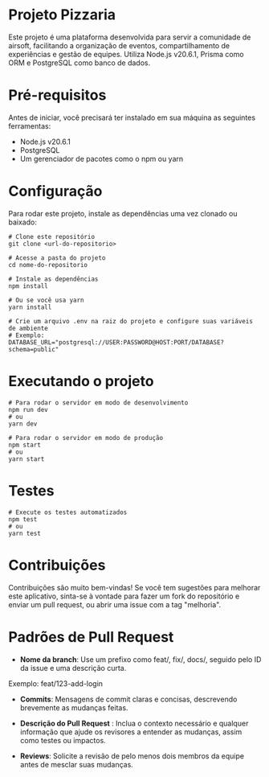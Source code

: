 # Projeto Pizzaria

Este projeto é uma plataforma desenvolvida para servir a comunidade de airsoft, facilitando a organização de eventos, compartilhamento de experiências e gestão de equipes. Utiliza Node.js v20.6.1, Prisma como ORM e PostgreSQL como banco de dados.

# Pré-requisitos

Antes de iniciar, você precisará ter instalado em sua máquina as seguintes ferramentas:

- Node.js v20.6.1
- PostgreSQL
- Um gerenciador de pacotes como o npm ou yarn

# Configuração

Para rodar este projeto, instale as dependências uma vez clonado ou baixado:

```
# Clone este repositório
git clone <url-do-repositorio>

# Acesse a pasta do projeto
cd nome-do-repositorio

# Instale as dependências
npm install

# Ou se você usa yarn
yarn install

# Crie um arquivo .env na raiz do projeto e configure suas variáveis de ambiente
# Exemplo:
DATABASE_URL="postgresql://USER:PASSWORD@HOST:PORT/DATABASE?schema=public"

```

# Executando o projeto

```
# Para rodar o servidor em modo de desenvolvimento
npm run dev
# ou
yarn dev

# Para rodar o servidor em modo de produção
npm start
# ou
yarn start

```

# Testes

```
# Execute os testes automatizados
npm test
# ou
yarn test

```

# Contribuições

Contribuições são muito bem-vindas! Se você tem sugestões para melhorar este aplicativo, sinta-se à vontade para fazer um fork do repositório e enviar um pull request, ou abrir uma issue com a tag "melhoria".

# Padrões de Pull Request

- **Nome da branch**: Use um prefixo como feat/, fix/, docs/, seguido pelo ID da issue e uma descrição curta. 

Exemplo: feat/123-add-login

- **Commits**: Mensagens de commit claras e concisas, descrevendo brevemente as mudanças feitas.

- **Descrição do Pull Request** : Inclua o contexto necessário e qualquer informação que ajude os revisores a entender as mudanças, assim como testes ou impactos.

- **Reviews**: Solicite a revisão de pelo menos dois membros da equipe antes de mesclar suas mudanças. 
